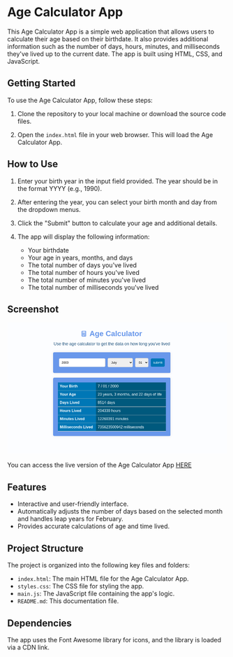 # Age Calculator App

This Age Calculator App is a simple web application that allows users to calculate their age based on their birthdate. It also provides additional information such as the number of days, hours, minutes, and milliseconds they've lived up to the current date. The app is built using HTML, CSS, and JavaScript.

## Getting Started

To use the Age Calculator App, follow these steps:

1. Clone the repository to your local machine or download the source code files.

2. Open the `index.html` file in your web browser. This will load the Age Calculator App.

## How to Use

1. Enter your birth year in the input field provided. The year should be in the format YYYY (e.g., 1990).

2. After entering the year, you can select your birth month and day from the dropdown menus.

3. Click the "Submit" button to calculate your age and additional details.

4. The app will display the following information:
   - Your birthdate
   - Your age in years, months, and days
   - The total number of days you've lived
   - The total number of hours you've lived
   - The total number of minutes you've lived
   - The total number of milliseconds you've lived

## Screenshot

<div align="center">
    <img src="./img/age-calculator.png" alt="Age calculator image">
</div>

You can access the live version of the Age Calculator App <a href="https://gabrielmassensini.github.io/age-calculator/" target="_blank">HERE</a>

## Features

- Interactive and user-friendly interface.
- Automatically adjusts the number of days based on the selected month and handles leap years for February.
- Provides accurate calculations of age and time lived.

## Project Structure

The project is organized into the following key files and folders:

- `index.html`: The main HTML file for the Age Calculator App.
- `styles.css`: The CSS file for styling the app.
- `main.js`: The JavaScript file containing the app's logic.
- `README.md`: This documentation file.

## Dependencies

The app uses the Font Awesome library for icons, and the library is loaded via a CDN link.
